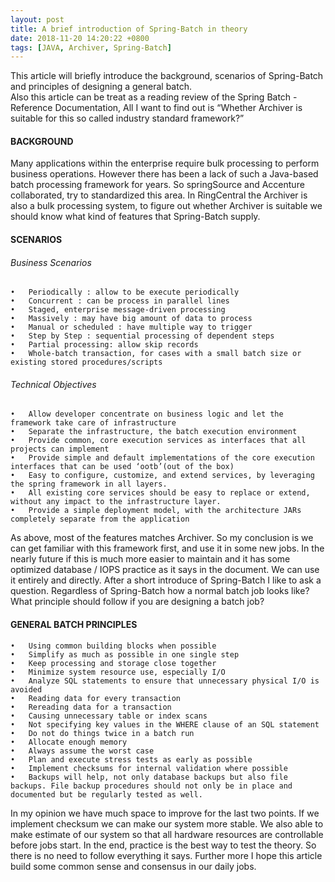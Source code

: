 ```yaml
---
layout: post
title: A brief introduction of Spring-Batch in theory
date: 2018-11-20 14:20:22 +0800
tags: [JAVA, Archiver, Spring-Batch]
---
```


This article will briefly introduce the background, scenarios of Spring-Batch and principles of designing a general batch.  
Also this article can be treat as a reading review of the Spring Batch - Reference Documentation, All I want to find out is “Whether Archiver is suitable for this so called industry standard framework?” 

#### **BACKGROUND**
Many applications within the enterprise require bulk processing to perform business operations. However there has been a lack of such a Java-based batch processing framework for years. So springSource and Accenture collaborated, try to standardized this area. 
In RingCentral the Archiver is also a bulk processing system, to figure out whether Archiver is suitable we should know what kind of features that Spring-Batch supply. 

#### **SCENARIOS**
###### Business Scenarios 
 	•	Periodically : allow to be execute periodically 
 	•	Concurrent : can be process in parallel lines 
 	•	Staged, enterprise message-driven processing
 	•	Massively : may have big amount of data to process 
 	•	Manual or scheduled : have multiple way to trigger 
 	•	Step by Step : sequential processing of dependent steps 
 	•	Partial processing: allow skip records 
 	•	Whole-batch transaction, for cases with a small batch size or existing stored procedures/scripts
  
###### Technical Objectives
 	•	Allow developer concentrate on business logic and let the framework take care of infrastructure 
 	•	Separate the infrastructure, the batch execution environment 
 	•	Provide common, core execution services as interfaces that all projects can implement 
 	•	Provide simple and default implementations of the core execution interfaces that can be used ‘ootb’(out of the box) 
 	•	Easy to configure, customize, and extend services, by leveraging the spring framework in all layers. 
 	•	All existing core services should be easy to replace or extend, without any impact to the infrastructure layer. 
 	•	Provide a simple deployment model, with the architecture JARs completely separate from the application 
As above, most of the features matches Archiver. So my conclusion is we can get familiar with this framework first, and use it in some new jobs. In the nearly future if this is much more easier to maintain and it has some optimized database / IOPS practice as it says in the document. We can use it entirely and directly. 
After a short introduce of Spring-Batch I like to ask a question. Regardless of Spring-Batch how a normal batch job looks like? What principle should follow if you are designing a batch job?

#### **GENERAL BATCH PRINCIPLES**
 	•	Using common building blocks when possible 
 	•	Simplify as much as possible in one single step 
 	•	Keep processing and storage close together 
 	•	Minimize system resource use, especially I/O 
 	•	Analyze SQL statements to ensure that unnecessary physical I/O is avoided
 	•	Reading data for every transaction
 	•	Rereading data for a transaction 
 	•	Causing unnecessary table or index scans 
 	•	Not specifying key values in the WHERE clause of an SQL statement 
 	•	Do not do things twice in a batch run 
 	•	Allocate enough memory 
 	•	Always assume the worst case 
 	•	Plan and execute stress tests as early as possible 
 	•	Implement checksums for internal validation where possible
 	•	Backups will help, not only database backups but also file backups. File backup procedures should not only be in place and documented but be regularly tested as well.
  
In my opinion we have much space to improve for the last two points. If we implement checksum we can make our system more stable. We also able to make estimate of our system so that all hardware resources are controllable before jobs start. 
In the end, practice is the best way to test the theory. So there is no need to follow everything it says. Further more I hope this article build some common sense and consensus in our daily jobs.


